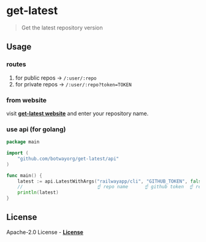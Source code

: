 # get-latest

> Get the latest repository version

## Usage

### routes

1. for public repos -> `/:user/:repo`
2. for private repos -> `/:user/:repo?token=TOKEN`

### from website

visit [**get-latest website**](https://get-latest.deno.dev) and enter your repository name.

### use api (for golang)

```go
package main

import (
	"github.com/botwayorg/get-latest/api"
)

func main() {
	latest := api.LatestWithArgs("railwayapp/cli", "GITHUB_TOKEN", false)
	//                           ☝ repo name      ☝ github token  ☝ remove 'v' character from tag
	println(latest)
}
```

## License

Apache-2.0 License - [**License**](https://github.com/botwayorg/get-latest/blob/main/LICENSE)
